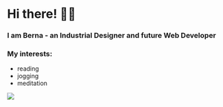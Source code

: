# Hi there! 👋🏻

### I am Berna - an Industrial Designer and future Web Developer
 
 ### My interests: 
   - reading
   - jogging
   - meditation

![](https://gitwar.herokuapp.com/badge?username=bermyu)
